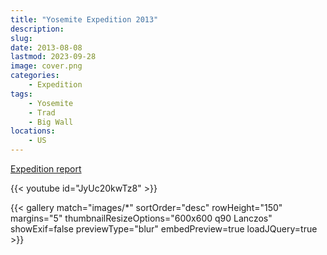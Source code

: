 ```yaml
---
title: "Yosemite Expedition 2013"
description: 
slug: 
date: 2013-08-08
lastmod: 2023-09-28
image: cover.png
categories:
    - Expedition
tags:
    - Yosemite
    - Trad
    - Big Wall
locations:
    - US
---
```


[Expedition report](/documents/yosemite_exped_2013.pdf)


{{< youtube id="JyUc20kwTz8" >}}

{{< gallery match="images/*" sortOrder="desc" rowHeight="150" margins="5" thumbnailResizeOptions="600x600 q90 Lanczos" showExif=false previewType="blur" embedPreview=true loadJQuery=true >}}


